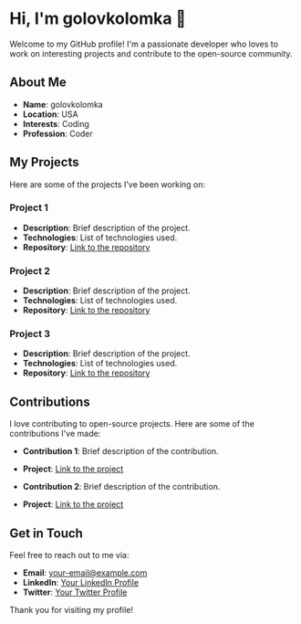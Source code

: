 # Hi, I'm golovkolomka 👋

Welcome to my GitHub profile! I'm a passionate developer who loves to work on interesting projects and contribute to the open-source community.

## About Me
- **Name**: golovkolomka
- **Location**: USA
- **Interests**: Coding
- **Profession**: Coder

## My Projects

Here are some of the projects I've been working on:

### Project 1
- **Description**: Brief description of the project.
- **Technologies**: List of technologies used.
- **Repository**: [Link to the repository](#)

### Project 2
- **Description**: Brief description of the project.
- **Technologies**: List of technologies used.
- **Repository**: [Link to the repository](#)

### Project 3
- **Description**: Brief description of the project.
- **Technologies**: List of technologies used.
- **Repository**: [Link to the repository](#)

## Contributions

I love contributing to open-source projects. Here are some of the contributions I've made:

- **Contribution 1**: Brief description of the contribution.
- **Project**: [Link to the project](#)

- **Contribution 2**: Brief description of the contribution.
- **Project**: [Link to the project](#)

## Get in Touch

Feel free to reach out to me via:

- **Email**: [your-email@example.com](mailto:your-email@example.com)
- **LinkedIn**: [Your LinkedIn Profile](#)
- **Twitter**: [Your Twitter Profile](#)

Thank you for visiting my profile!
